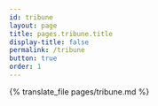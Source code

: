 ```yaml
---
id: tribune
layout: page
title: pages.tribune.title
display-title: false
permalink: /tribune
button: true
order: 1
---
```


{% translate_file pages/tribune.md %}
